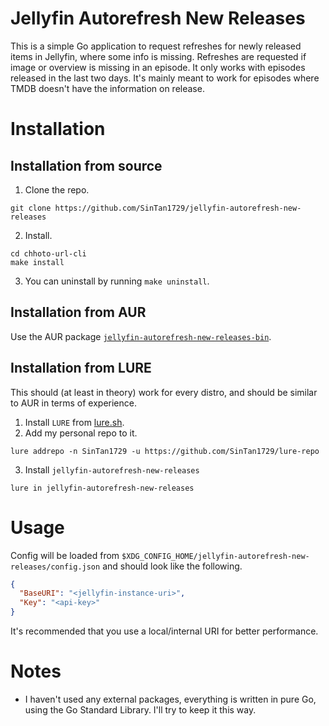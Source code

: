 # Jellyfin Autorefresh New Releases

This is a simple Go application to request refreshes for newly released items in Jellyfin, where some
info is missing. Refreshes are requested if image or overview is missing in an episode. It only works
with episodes released in the last two days. It's mainly meant to work for episodes where TMDB doesn't
have the information on release.

# Installation

## Installation from source

1. Clone the repo.

```
git clone https://github.com/SinTan1729/jellyfin-autorefresh-new-releases
```

2. Install.

```
cd chhoto-url-cli
make install
```

3. You can uninstall by running `make uninstall`.

## Installation from AUR

Use the AUR package [`jellyfin-autorefresh-new-releases-bin`](https://aur.archlinux.org/packages/jellyfin-autorefresh-new-releases-bin).

## Installation from LURE

This should (at least in theory) work for every distro, and should be similar to AUR in terms of experience.

1. Install `LURE` from [lure.sh](https://lure.sh).
2. Add my personal repo to it.

```
lure addrepo -n SinTan1729 -u https://github.com/SinTan1729/lure-repo
```

3. Install `jellyfin-autorefresh-new-releases`

```
lure in jellyfin-autorefresh-new-releases
```

# Usage

Config will be loaded from `$XDG_CONFIG_HOME/jellyfin-autorefresh-new-releases/config.json` and should look like
the following.

```json
{
  "BaseURI": "<jellyfin-instance-uri>",
  "Key": "<api-key>"
}
```

It's recommended that you use a local/internal URI for better performance.

# Notes

- I haven't used any external packages, everything is written in pure Go, using the Go Standard Library. I'll try to keep it this way.
